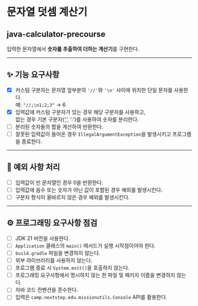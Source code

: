 # 문자열 덧셈 계산기
## java-calculator-precourse

입력한 문자열에서 **숫자를 추출하여 더하는 계산기**를 구현한다.

---

## ✨ 기능 요구사항
- [x] 커스텀 구분자는 문자열 앞부분의 `'//'`와 `'\n'` 사이에 위치한 단일 문자를 사용한다.  
  예: `"//;\n1;2;3"` → 6
- [x] 입력값에 커스텀 구분자가 있는 경우 해당 구분자를 사용하고,  
  없는 경우 기본 구분자(‘,’, ‘:’)를 사용하여 숫자를 분리한다.
- [ ] 분리된 숫자들의 합을 계산하여 반환한다.
- [ ] 잘못된 입력값이 들어온 경우 `IllegalArgumentException`을 발생시키고 프로그램을 종료한다.

---

## 🚫 예외 사항 처리

- [ ] 입력값이 빈 문자열인 경우 0을 반환한다.
- [ ] 입력값에 음수 또는 숫자가 아닌 값이 포함된 경우 예외를 발생시킨다.
- [ ] 구분자 형식이 올바르지 않은 경우 예외를 발생시킨다.

---

## ⚙️ 프로그래밍 요구사항 점검

- [ ] JDK 21 버전을 사용한다.
- [ ] `Application` 클래스의 `main()` 메서드가 실행 시작점이어야 한다.
- [ ] `build.gradle` 파일을 변경하지 않는다.
- [ ] 외부 라이브러리를 사용하지 않는다.
- [ ] 프로그램 종료 시 `System.exit()`을 호출하지 않는다.
- [ ] 프로그래밍 요구사항에서 명시하지 않는 한 파일 및 패키지 이름을 변경하지 않는다.
- [ ] 자바 코드 컨벤션을 준수한다.
- [ ] 입력은 `camp.nextstep.edu.missionutils.Console` API를 활용한다.
